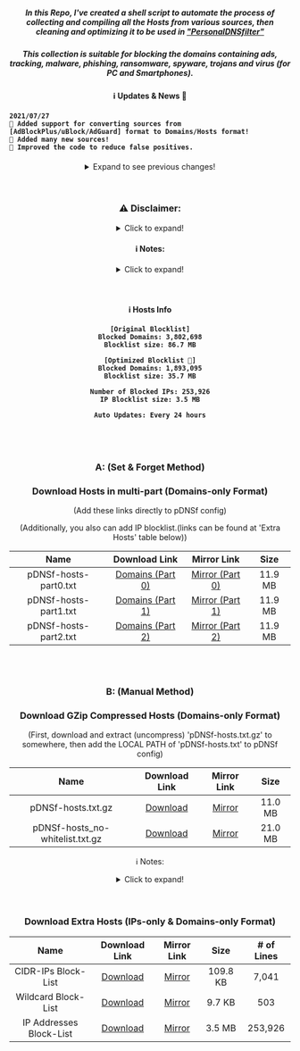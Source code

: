 <div align="center">

##### In this Repo, I've created a shell script to automate the process of collecting and compiling all the Hosts from various sources, then cleaning and optimizing it to be used in ["PersonalDNSfilter"](https://www.zenz-solutions.de/personaldnsfilter/)
##### This collection is suitable for blocking the domains containing ads, tracking, malware, phishing, ransomware, spyware, trojans and virus (for PC and Smartphones).

#### ℹ️ Updates & News 📢
<h4 align="left">
 
    2021/07/27
    📌 Added support for converting sources from [AdBlockPlus/uBlock/AdGuard] format to Domains/Hosts format!
    📌 Added many new sources!
    📌 Improved the code to reduce false positives.

</h4>
 
<details>
  <summary>Expand to see previous changes!</summary>
  
  <h4 align="left">
 
    2021/07/18
    📌 Improved checking TLDs of domains + fixes
    📌 Implemented "idna to dns (utf8)" converting function for domains and TLDs.
    📌 Optimized the code speed.
    📌 Added support for checking more TLDs (IANA / Blockchain-registered / OpenNIC / FurNIC / Emercoin / New Nations / Onion).
    
    2021/07/10
    📌 Implemented personal Allow-List for falsely blocked domains.
    
    2021/07/03
    📌 Implemented parallel downloading of sources.(disabled by default due to github limitations)
    📌 Separated the sources list from code.
    
    2021/03/18
    📌 Improved removing redundant subdomains! (thanks @badmojr for reporting 😉)
    
    2021/03/15
    📌 Implemented removing redundant subdomains!
    📌 Greatly reduced blocklist size without affecting the quality!(same blocking power)
    📌 The original blocklist (without whitelisting / subdomains removing) is also available in Section "B: (Manual Method)"
    
    2021/03/13
    📌 Implemented Whitelisting: For now I apply mkb2091's whitelist source!
    📌 Also, the original Hosts is preserved, too (without applying whitelists)↩️
       You can find it in Section "B: (Manual Method)"
    📌 To get statistics about the (input) sources used in this Repo, check 'stats' file.
    📌 The previous Hosts releases and backups of the input sources (in compressed format)↩️
       can be found in 'Releases' page, under tha tag 'v1.0.0-backup'.
    
  </h4>

</details>

<br>
</br>

### ⚠️ Disclaimer:

<details>
  <summary>Click to expand!</summary>
  
  The Hosts sources that are used in this Repository, have their own Licenses. The links of the HOSTS sources that are used in this repo (which includes their own licenses) can be found here: ["sources.conf"](https://github.com/j-moriarti/pDNSf-Hosts-collection/blob/master/sources.conf). The compiled hosts in this Repo are meant for my personal usage only. I have no responsibility about others misusing of these files.
  ###### ⚠️YOU HAVE BEEN WARNED⚠️ :wink:
</details>

#### ℹ️ Notes:

<details>
  <summary>Click to expand!</summary>
  
  This hosts file is specially optimized for ["PersonalDNSfilter"](https://www.zenz-solutions.de/personaldnsfilter/) app. This [Open-Source](https://github.com/IngoZenz/personaldnsfilter) app can handle Huge number of Domains without affecting on battery or ram usage! So there would be no problems adding these hosts to it!
  ###### !!! THIS HOSTS FILE IS EXTREMELY LARGE, and only pDNSf can easily handle it !!!
  ###### !!! Although applied whitelists to remove falsely blocked domains, but There may be a possibility of FALSE-POSITIVE or UNWANTED BLOCKING !!!
  ###### !!! Be prepared for manual whitelisting in pDNSf !!!
  ###### !!!YOU HAVE BEEN WARNED AGAIN!!!
  
</details>

<br>
</br>

#### ℹ️ Hosts Info
<h4>
 
    [Original Blocklist]
    Blocked Domains: 3,802,698
    Blocklist size: 86.7 MB
    
    [Optimized Blocklist 🚀]
    Blocked Domains: 1,893,095
    Blocklist size: 35.7 MB
    
    Number of Blocked IPs: 253,926
    IP Blocklist size: 3.5 MB
    
    Auto Updates: Every 24 hours
    
</h4>

<br>
</br>


### A: (Set & Forget Method)
### Download Hosts in multi-part (Domains-only Format)

(Add these links directly to pDNSf config)

(Additionally, you also can add IP blocklist.(links can be found at 'Extra Hosts' table below))

| Name | Download Link | Mirror Link | Size |
|:----:|:-------:|:-------:|:-------:|
| pDNSf-hosts-part0.txt | [Domains (Part 0)](https://github.com/j-moriarti/pDNSf-Hosts-collection/releases/download/v1.0.0/pDNSf-hosts-part0.txt) | [Mirror (Part 0)](https://www.dl.dropboxusercontent.com/s/9jpe80edva776ei/pDNSf-hosts-part0.txt?dl=1) | 11.9 MB |
| pDNSf-hosts-part1.txt | [Domains (Part 1)](https://github.com/j-moriarti/pDNSf-Hosts-collection/releases/download/v1.0.0/pDNSf-hosts-part1.txt) | [Mirror (Part 1)](https://www.dl.dropboxusercontent.com/s/d1x9nrjn8wmdgkn/pDNSf-hosts-part1.txt?dl=1) | 11.9 MB |
| pDNSf-hosts-part2.txt | [Domains (Part 2)](https://github.com/j-moriarti/pDNSf-Hosts-collection/releases/download/v1.0.0/pDNSf-hosts-part2.txt) | [Mirror (Part 2)](https://www.dl.dropboxusercontent.com/s/500rbwazmyotd5c/pDNSf-hosts-part2.txt?dl=1) | 11.9 MB |

<br>
</br>

### B: (Manual Method)
### Download GZip Compressed Hosts (Domains-only Format)
(First, download and extract (uncompress) 'pDNSf-hosts.txt.gz' to somewhere, then add the LOCAL PATH of 'pDNSf-hosts.txt' to pDNSf config)

| Name | Download Link | Mirror Link | Size |
|:----:|:-------:|:-------:|:-------:|
| pDNSf-hosts.txt.gz | [Download](https://github.com/j-moriarti/pDNSf-Hosts-collection/releases/download/v1.0.0/pDNSf-hosts.txt.gz) | [Mirror](https://www.dl.dropboxusercontent.com/s/0qkl500uldf0ryo/pDNSf-hosts.txt.gz) | 11.0 MB |
| pDNSf-hosts_no-whitelist.txt.gz | [Download](https://github.com/j-moriarti/pDNSf-Hosts-collection/releases/download/v1.0.0/pDNSf-hosts_no-whitelist.txt.gz) | [Mirror](https://www.dl.dropboxusercontent.com/s/b1dzuemxspu7j73/pDNSf-hosts_no-whitelist.txt.gz?dl=1) | 21.0 MB |

ℹ️ Notes:

<details>
  <summary>Click to expand!</summary>
  
  <h4 align="left">
    
    📌 Example of a LOCAL PATH format in pDNSf:
    PC version: file:///D:/Downloads folder/pDNSf-hosts.txt
    Mobile version: file:///sdcard/Downloads/pDNSf-hosts.txt
    
    📌 Use "pDNSf-hosts_no-whitelist.txt.gz" if you want to use the Hosts without applying "whitelists" or "redundant subdomains removing".
    
  </h4>
 
</details>

<br>
</br>

### Download Extra Hosts (IPs-only & Domains-only Format)

| Name | Download Link | Mirror Link | Size | # of Lines |
|:---------:|:-------:|:--------:|:-------:|:-------:|
| CIDR-IPs Block-List | [Download](https://github.com/j-moriarti/pDNSf-Hosts-collection/releases/download/v1.0.0/CIDR-IPs.txt) | [Mirror](https://www.dl.dropboxusercontent.com/s/ef6ya9o2wf0rqy0/CIDR-IPs.txt?dl=1) | 109.8 KB | 7,041 |
| Wildcard Block-List | [Download](https://github.com/j-moriarti/pDNSf-Hosts-collection/releases/download/v1.0.0/Wildcards.txt) | [Mirror](https://www.dl.dropboxusercontent.com/s/v1hdmolkekzevhl/Wildcards.txt) | 9.7 KB | 503 |
| IP Addresses Block-List | [Download](https://github.com/j-moriarti/pDNSf-Hosts-collection/releases/download/v1.0.0/just-IPs.txt) | [Mirror](https://www.dl.dropboxusercontent.com/s/r7685b8ahxhro2d/just-IPs.txt?dl=1) | 3.5 MB | 253,926 |

</div>
